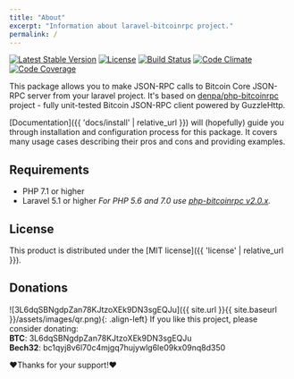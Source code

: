 ```yaml
---
title: "About"
excerpt: "Information about laravel-bitcoinrpc project."
permalink: /
---
```

[![Latest Stable Version](https://poser.pugx.org/denpa/laravel-bitcoinrpc/v/stable)](https://packagist.org/packages/denpa/laravel-bitcoinrpc)
[![License](https://poser.pugx.org/denpa/laravel-bitcoinrpc/license)](https://packagist.org/packages/denpa/laravel-bitcoinrpc)
[![Build Status](https://travis-ci.org/denpamusic/laravel-bitcoinrpc.svg)](https://travis-ci.org/denpamusic/laravel-bitcoinrpc)
[![Code Climate](https://codeclimate.com/github/denpamusic/laravel-bitcoinrpc/badges/gpa.svg)](https://codeclimate.com/github/denpamusic/laravel-bitcoinrpc)
[![Code Coverage](https://codeclimate.com/github/denpamusic/laravel-bitcoinrpc/badges/coverage.svg)](https://codeclimate.com/github/denpamusic/laravel-bitcoinrpc/coverage)

This package allows you to make JSON-RPC calls to Bitcoin Core JSON-RPC server from your laravel project.
It's based on [denpa/php-bitcoinrpc](https://github.com/denpamusic/php-bitcoinrpc) project - fully unit-tested Bitcoin JSON-RPC client powered by GuzzleHttp.

[Documentation]({{ 'docs/install' | relative_url }}) will (hopefully) guide you through installation and configuration process for this package.
It covers many usage cases describing their pros and cons and providing examples.

## Requirements
* PHP 7.1 or higher
* Laravel 5.1 or higher
_For PHP 5.6 and 7.0 use [php-bitcoinrpc v2.0.x](https://github.com/denpamusic/php-bitcoinrpc/tree/2.1.x)._

## License
This product is distributed under the [MIT license]({{ 'license' | relative_url }}).

## Donations

![3L6dqSBNgdpZan78KJtzoXEk9DN3sgEQJu]({{ site.url }}{{ site.baseurl }}/assets/images/qr.png){: .align-left}
If you like this project, please consider donating:  
**BTC**: 3L6dqSBNgdpZan78KJtzoXEk9DN3sgEQJu  
**Bech32**: bc1qyj8v6l70c4mjgq7hujywlg6le09kx09nq8d350

❤Thanks for your support!❤
